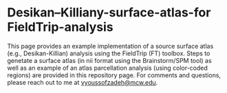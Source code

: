 # Desikan–Killiany-surface-atlas-for FieldTrip-analysis
This page provides an example implementation of a source surface atlas (e.g., Desikan-Killian) analysis using the FieldTrip (FT) toolbox. Steps to genetate a surface atlas (in nii format using the Brainstorm/SPM tool) as well as an example of an atlas parcellation analysis (using color-coded regions) are provided in this repository page. For comments and questions, please reach out to me at vyoussofzadeh@mcw.edu.
